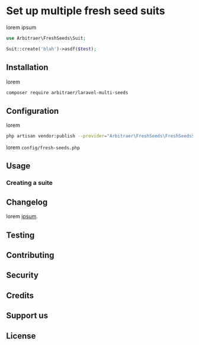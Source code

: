 # Set up multiple fresh seed suits

lorem ipsum

```php
use Arbitraer\FreshSeeds\Suit;

Suit::create('blah')->asdf($test);
```

## Installation

lorem

``` bash
composer require arbitraer/laravel-multi-seeds
```

## Configuration

lorem

```bash
php artisan vendor:publish --provider="Arbitraer\FreshSeeds\FreshSeedsServiceProvider" --tag=config
```

lorem `config/fresh-seeds.php`

## Usage

### Creating a suite

## Changelog

lorem [ipsum](CHANGELOG.md).

## Testing

## Contributing

## Security

## Credits

## Support us

## License